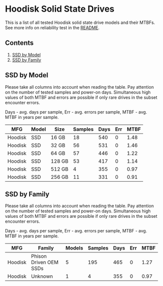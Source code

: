 Hoodisk Solid State Drives
==========================

This is a list of all tested Hoodisk solid state drive models and their MTBFs. See
more info on reliability test in the [README](https://github.com/bsdhw/SMART).

Contents
--------

1. [ SSD by Model  ](#ssd-by-model)
2. [ SSD by Family ](#ssd-by-family)

SSD by Model
------------

Please take all columns into account when reading the table. Pay attention on the
number of tested samples and power-on days. Simultaneous high values of both MTBF
and errors are possible if only rare drives in the subset encounter errors.

Days - avg. days per sample,
Err  - avg. errors per sample,
MTBF - avg. MTBF in years per sample.

| MFG       | Model              | Size   | Samples | Days  | Err   | MTBF |
|-----------|--------------------|--------|---------|-------|-------|------|
| Hoodisk   | SSD                | 16 GB  | 18      | 540   | 0     | 1.48   |
| Hoodisk   | SSD                | 32 GB  | 56      | 531   | 0     | 1.46   |
| Hoodisk   | SSD                | 64 GB  | 57      | 446   | 0     | 1.22   |
| Hoodisk   | SSD                | 128 GB | 53      | 417   | 0     | 1.14   |
| Hoodisk   | SSD                | 512 GB | 4       | 355   | 0     | 0.97   |
| Hoodisk   | SSD                | 256 GB | 11      | 331   | 0     | 0.91   |

SSD by Family
-------------

Please take all columns into account when reading the table. Pay attention on the
number of tested samples and power-on days. Simultaneous high values of both MTBF
and errors are possible if only rare drives in the subset encounter errors.

Days - avg. days per sample,
Err  - avg. errors per sample,
MTBF - avg. MTBF in years per sample.

| MFG       | Family                 | Models | Samples | Days  | Err   | MTBF |
|-----------|------------------------|--------|---------|-------|-------|------|
| Hoodisk   | Phison Driven OEM SSDs | 5      | 195     | 465   | 0     | 1.27   |
| Hoodisk   | Unknown                | 1      | 4       | 355   | 0     | 0.97   |
